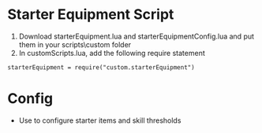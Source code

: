 # Starter Equipment Script
1. Download starterEquipment.lua and starterEquipmentConfig.lua and put them in your scripts\custom folder
2. In customScripts.lua, add the following require statement
```
starterEquipment = require("custom.starterEquipment")
```

# Config
- Use to configure starter items and skill thresholds